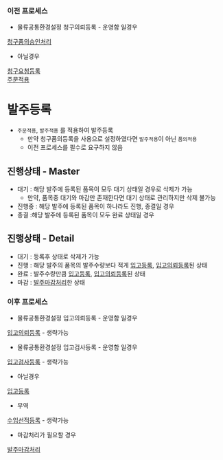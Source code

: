 ### 이전 프로세스

- 물류공통환경설정 청구의뢰등록 - 운영함 일경우

[청구품의승인처리](./청구품의승인처리.md#청구품의승인처리)

- 아닐경우

[청구요청등록](./청구요청등록.md#청구요청등록)<br>
[주문적용](./주문적용.md#주문적용)

# 발주등록

- `주문적용`, `발주적용` 를 적용하여 발주등록
  - 만약 청구품의등록을 사용으로 설정하였다면 `발주적용`이 아닌 `품의적용`
  - 이전 프로세스를 필수로 요구하지 않음

## 진행상태 - Master

- 대기 : 해당 발주에 등록된 품목이 모두 대기 상태일 경우로 삭제가 가능
  - 만약, 품목중 대기와 마감만 존재한다면 대기 상태로 관리하지만 삭제 불가능
- 진행중 : 해당 발주에 등록된 품목이 하나라도 진행, 종결일 경우
- 종결 :해당 발주에 등록된 품목이 모두 완료 상태일 경우

## 진행상태 - Detail

- 대기 : 등록후 상태로 삭제가 가능
- 진행 : 해당 발주의 품목의 발주수량보다 적게 [입고등록](./입고등록.md#입고등록), [입고의뢰등록](./입고의뢰등록.md#입고의뢰등록)된 상태
- 완료 : 발주수량만큼 [입고등록](./입고등록.md#입고등록), [입고의뢰등록](./입고의뢰등록.md#입고의뢰등록)된 상태
- 마감 : [발주마감처리](./발주마감처리.md#발주마감처리)한 상태

### 이후 프로세스

- 물류공통환경설정 입고의뢰등록 - 운영함 일경우

[입고의뢰등록](./입고의뢰등록.md#입고의뢰등록) - 생략가능

- 물류공통환경설정 입고검사등록 - 운영함 일경우

[입고검사등록](./입고검사등록.md#입고검사등록) - 생략가능

- 아닐경우

[입고등록](./입고등록.md#입고등록)

- 무역

[수입선적등록](./) - 생략가능

- 마감처리가 필요할 경우

[발주마감처리](./발주마감처리.md#발주마감처리)
